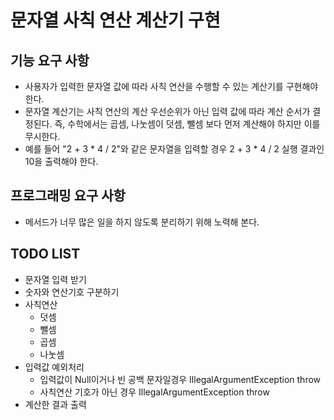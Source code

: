 # 문자열 사칙 연산 계산기 구현

## 기능 요구 사항
- 사용자가 입력한 문자열 값에 따라 사칙 연산을 수행할 수 있는 계산기를 구현해야 한다.
- 문자열 계산기는 사칙 연산의 계산 우선순위가 아닌 입력 값에 따라 계산 순서가 결정된다. 즉, 수학에서는 곱셈, 나눗셈이 덧셈, 뺄셈 보다 먼저 계산해야 하지만 이를 무시한다.
- 예를 들어 "2 + 3 * 4 / 2"와 같은 문자열을 입력할 경우 2 + 3 * 4 / 2 실행 결과인 10을 출력해야 한다.

## 프로그래밍 요구 사항
- 메서드가 너무 많은 일을 하지 않도록 분리하기 위해 노력해 본다.

## TODO LIST
- 문자열 입력 받기
- 숫자와 연산기호 구분하기
- 사칙연산
  - 덧셈
  - 뺄셈
  - 곱셈
  - 나눗셈
- 입력값 예외처리
  - 입력값이 Null이거나 빈 공백 문자일경우 IllegalArgumentException throw
  - 사칙연산 기호가 아닌 경우 IllegalArgumentException throw
- 계산한 결과 출력